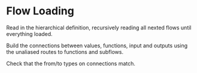 # Flow Loading

Read in the hierarchical definition, recursively reading all nexted flows until everything loaded.

Build the connections between values, functions, input and outputs using the 
unaliased routes to functions and subflows.

Check that the from/to types on connections match.